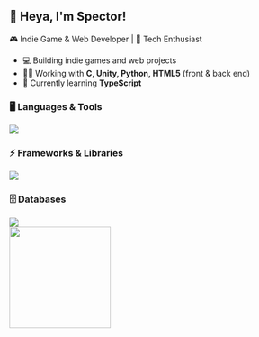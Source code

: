 ## 👾 Heya, I'm Spector!

🎮 Indie Game & Web Developer | 🚀 Tech Enthusiast  

- 💻 Building indie games and web projects
- 👨‍💻 Working with **C, Unity, Python, HTML5** (front & back end)
- 📘 Currently learning **TypeScript**

### 🖥️ Languages & Tools
<img src="https://skillicons.dev/icons?i=c,cpp,cs,py,lua,php,html,css,js,ts&theme=dark"/>

### ⚡ Frameworks & Libraries
<img src="https://skillicons.dev/icons?i=nodejs,qt,dotnet,unity,cmake,opencv,gtk&theme=dark"/>

### 🗄️ Databases
<img src="https://skillicons.dev/icons?i=mysql,sqlite&theme=dark"/>

<div align="left">
  <a href="https://github.com/DevSpector">
    <img height="180em" src="https://github-readme-stats.vercel.app/api/top-langs/?username=DevSpector&layout=compact&langs_count=7&theme=dracula"/>
  </a>
</div>
